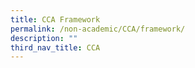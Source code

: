 ```yaml
---
title: CCA Framework
permalink: /non-academic/CCA/framework/
description: ""
third_nav_title: CCA
---
```

